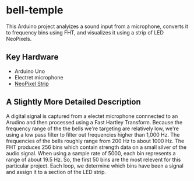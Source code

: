 bell-temple
==================

This Arduino project analyizes a sound input from a microphone, converts it to frequency bins using FHT, and visualizes it using a strip of LED NeoPixels.


## Key Hardware

* Arduino Uno
* Electret microphone
* [NeoPixel Strip](http://www.adafruit.com/products/1376)


## A Slightly More Detailed Description

A digital signal is captured from a electet microphone connnected to an Arudino and then processed using a Fast Hartley Transform. Because the frequency range of the the bells we're targeting are relatively low, we're using a low pass filter to filter out frequencies higher than 1,000 Hz. The frequencies of the bells roughly range from 200 Hz to about 1000 Hz. The FHT produces 256 bins which contain strength data on a small silver of the audio signal. When using a sample rate of 5000, each bin represents a range of about 19.5 Hz. So, the first 50 bins are the most relevent for this particular project. Each loop, we determine which bins have been a signal and assign it to a section of the LED strip.
